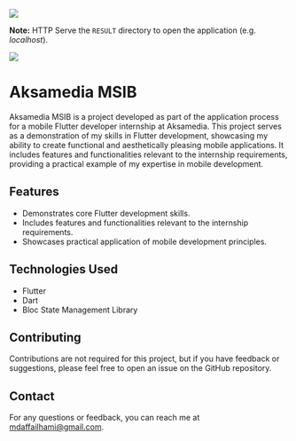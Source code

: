 ![](https://user-images.githubusercontent.com/73097560/115834477-dbab4500-a447-11eb-908a-139a6edaec5c.gif)

**Note:** HTTP Serve the `RESULT` directory to open the application (e.g. _localhost_).

![](https://user-images.githubusercontent.com/73097560/115834477-dbab4500-a447-11eb-908a-139a6edaec5c.gif)

# Aksamedia MSIB

Aksamedia MSIB is a project developed as part of the application process for a mobile Flutter developer internship at Aksamedia. This project serves as a demonstration of my skills in Flutter development, showcasing my ability to create functional and aesthetically pleasing mobile applications. It includes features and functionalities relevant to the internship requirements, providing a practical example of my expertise in mobile development.

## Features
- Demonstrates core Flutter development skills.
- Includes features and functionalities relevant to the internship requirements.
- Showcases practical application of mobile development principles.

## Technologies Used
- Flutter
- Dart
- Bloc State Management Library

## Contributing

Contributions are not required for this project, but if you have feedback or suggestions, please feel free to open an issue on the GitHub repository.

## Contact

For any questions or feedback, you can reach me at [mdaffailhami@gmail.com](mailto:mdaffailhami@gmail.com).
